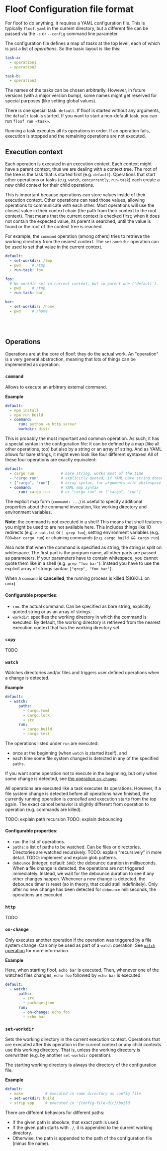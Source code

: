 # Floof Configuration file format

For floof to do anything, it requires a YAML configuration file. This is
typically `floof.yaml` in the current directory, but a different file can be
passed via the `-c` or `--config` command line parameter.

The configuration file defines a map of *tasks* at the top level, each of which
is just a list of *operations*. So the basic layout is like this:

```yaml
task-a:
  - operation1
  - operation2

task-b:
  - operation3
```

The names of the tasks can be chosen arbitrarily. However, in future versions
(with a major version bump), some names might get reserved for special purposes
(like setting global values).

There is one special task: `default`. If floof is started without any arguments,
the `default` task is started. If you want to start a non-default task, you can
run `floof run <task>`.

Running a task executes all its operations in order. If an operation fails,
execution is stopped and the remaining operations are not executed.


## Execution context

Each operation is executed in an execution context. Each context might have a
parent context, thus we are dealing with a context tree. The root of the tree is
the task that is started first (e.g. `default`). Operations that start other
operations or tasks (e.g. `watch`, `concurrently`, `run-task`) each create a new
child context for their child operations.

This is important because operations can store values inside of their execution
context. Other operations can read those values, allowing operations to
communicate with each other. Most operations will use the closest value in their
context chain (the path from their context to the root context). That means that
the current context is checked first; when it does not contain the expected
value, its parent is searched, until the value is found or the root of the
context tree is reached.

For example, the `command` operation (among others) tries to retrieve the
working directory from the nearest context. The `set-workdir` operation can be
used to set that value in the current context.

```yaml
default:
  - set-workdir: /tmp
  - pwd     # /tmp
  - run-task: foo

foo:
  # No workdir set in current context, but in parent one ('default').
  - pwd     # /tmp
  - run-task: bar

bar:
  - set-workdir: /home
  - pwd     # /home
```

<br>
<br>

## Operations

Operations are at the core of floof: they do the actual work. An "operation"
is a very general abstraction, meaning that lots of things can be implemented as
operation.

### `command`

Allows to execute an arbitrary external command.

**Example**

```yaml
default:
  - npm install
  - npm run build
  - command:
      run: python -m http.server
      workdir: dist/
```

This is probably the most important and common operation. As such, it has a
special syntax in the configuration file: it can be defined by a map (like all
other operations, too) but also by a string or an array of string. And as YAML
allows for bare strings, it might even look like four different syntaxes! All of
these four operations are exactly equivalent:

```yaml
default:
  - cargo run            # bare string, works most of the time
  - "cargo run"          # explicitly quoted, if YAML bare string doesn't work
  - ["cargo", "run"]     # array syntax, for arguments with whitespace
  - command:             # YAML map syntax
      run: cargo run     # or "cargo run" or ["cargo", "run"]
```

The explicit map form (`command: ...`) is useful to specify additional
properties about the command invocation, like working directory and environment
variables.

**Note**: the command is not executed in a shell! This means that shell features
you might be used to are not available here. This includes things like IO
redirects (e.g. `> out.txt` or `| grep foo`), setting environment variables
(e.g. `FOO=bar cargo run`) or chaining commands (e.g. `cargo build && cargo
run`).

Also note that when the command is specified as string, the string is split on
whitespace. The first part is the program name, all other parts are passed as
parameters. If your parameters have to contain whitespace, you cannot quote them
like in a shell (e.g. `grep "foo bar"`). Instead you have to use the explicit
array of strings syntax: `["grep", "foo bar"]`.

When a `command` is **cancelled**, the running process is killed (SIGKILL on
unix).

#### Configurable properties:

- `run`: the actual command. Can be specified as bare string, explicitly quoted
  string or as an array of strings.
- `workdir`: specifies the working directory in which the command is executed.
  By default, the working directory is retrieved from the nearest execution
  context that has the working directory set.



### `copy`

TODO

### `watch`

Watches directories and/or files and triggers user defined operations when a
change is detected.

**Example**

```yaml
default:
  - watch:
      paths:
        - Cargo.toml
        - Cargo.lock
        - src
      run:
        - cargo build
        - cargo test
```

The operations listed under `run` are executed:
- once at the beginning (when `watch` is started itself), and
- each time some file system changed is detected in any of the specified
  `paths`.

If you want some operation not to execute in the beginning, but only when some
change is detected, see [the operation `on-change`](#on-change).

All operations are executed like a task executes its operations. However, if a
file system change is detected before all operations have finished, the
currently running operation is *cancelled* and execution starts from the top
again. The exact cancel behavior is slightly different from operation to
operation (e.g. commands are killed).

TODO: explain path recursion
TODO: explain debouncing

#### Configurable properties:

- `run`: the list of operations.
- `paths`: a list of paths to be watched. Can be files or directories.
  Directories are watched recursively. TODO: explain "recursively" in more
  detail. TODO: implement and explain glob patterns.
- `debounce` (integer, default: `500`): the debounce duration in milliseconds.
  When a file change is detected, the operations are not triggered immediately.
  Instead, we wait for the debounce duration to see if any other changes happen.
  Whenever a new change is detected, the debounce timer is reset (so in theory,
  that could stall indefinitely). Only after no new change has been detected for
  `debounce` milliseconds, the operations are executed.

### `http`

TODO

### `on-change`

Only executes another operation if the operation was triggered by a file system
change. Can only be used as part of a `watch` operation. See [`watch`
operation](#watch) for more information.

**Example**

Here, when starting floof, `echo bar` is executed. Then, whenever one of the
watched files changes, `echo foo` followed by `echo bar` is executed.

```yaml
default:
  - watch:
      paths:
        - src
        - package.json
      run:
        - on-change: echo foo
        - echo bar
```


### `set-workdir`

Sets the working directory in the current execution context. Operations that are
executed after this operation in the current context or any child contexts use
this working directory. That is, unless the working directory is overwritten
(e.g. by another `set-workdir` operation).

The starting working directory is always the directory of the configuration
file.

**Example**

```yaml
default:
  - make          # executed in same directory as config file
  - set-workdir: build
  - strip app     # executed in '{config-file-dir}/build'
```

There are different behaviors for different paths:

- If the given path is absolute, that exact path is used.
- If the given path starts with `./`, it is appended to the current working
  directory.
- Otherwise, the path is appended to the path of the configuration file (minus
  file name).
